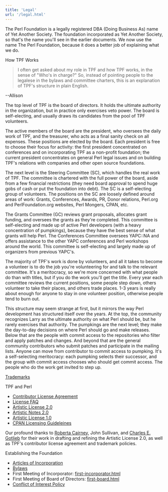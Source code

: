 ```yaml
---
title: 'Legal'
url: '/legal.html'
---
```


The Perl Foundation is a legally registered DBA (Doing
Business As) name of Yet Another Society. The foundation
incorporated as Yet Another Society, so that's the name
you'll see in the earlier documents. We now use the name
The Perl Foundation, because it does a better job of
explaining what we do.

How TPF Works

> I often get asked about my role in TPF and how TPF works, in the sense of
> "Who's in charge?" So, instead of pointing people to the legalese in the
> bylaws and committee charters, this is an explanation of TPF's structure in
> plain English.

--Allison

The top level of TPF is the board of directors.
It holds the ultimate authority in the organization, but in
practice only exercises veto power. The board is
self-electing, and usually draws its candidates from the
pool of TPF volunteers.

The active members of the
board are the president, who oversees the daily work of TPF,
and the treasurer, who acts as a final sanity check on all
expenses. These positions are elected by the board. Each
president is free to choose their focus for activity: the
first president concentrated on conferences and on
incorporating TPF as a non-profit foundation; the current
president concentrates on general Perl legal issues and on
building TPF's relations with companies and other open
source foundations.

The next level is the
Steering Committee (SC), which handles the real work of TPF.
The committee is chartered with the full power of the board,
aside from a few financial restrictions (they need board
approval to spend huge gobs of cash or put the foundation
into debt). The SC is a self-electing group of volunteers.
The positions on the SC are loosely defined around areas of
work: Grants, Conferences, Awards, PR, Donor relations,
Perl.org and PerlFoundation.org websites, Perl Mongers,
CPAN, etc.

The Grants Committee (GC) reviews
grant proposals, allocates grant funding, and oversees the
grants as they're completed. This committee is self-electing
and made up of active Perl developers (with a heavy
concentration of pumpkings), because they have the best
sense of what grants will help Perl.
The Conferences
Committee oversees YAPC::NA and offers assistance to the
other YAPC conferences and Perl workshops around the world.
This committee is self-electing and largely made up of
organizers from previous YAPC's.

The majority of
TPF's work is done by volunteers, and all it takes to become
a volunteer is to do the job you're volunteering for and
talk to the relevant committee. It's a meritocracy, so we're
more concerned with what people do than with titles, but if
you do the work you'll get the title. Every year each
committee reviews the current positions, some people step
down, others volunteer to take their places, and others
trade places. 1-3 years is really about enough for anyone to
stay in one volunteer position, otherwise people tend to
burn out.

This structure may seem strange at
first, but it mirrors the way Perl development has
structured itself over the years. At the top, the community
recognizes Larry as the ultimate authority on what Perl
should be, but he rarely exercises that authority. The
pumpkings are the next level; they make the day-to-day
decisions on where Perl should go and make releases. Below
that are the people with commit access to the repositories
who filter and apply patches and changes. And beyond that
are the general community contributors who submit patches
and participate in the mailing lists. Anyone can move from
contributor to commit access to pumpking. It's a
self-selecting meritocracy: each pumpking selects their
successor, and the group with commit access chooses who
should get commit access. The people who do the work get
invited to step up.

[Trademarks](trademarks.html)

TPF and Perl

- [Contributor License Agreement](contributor-license-agreement.html)
- [License FAQ](license-faq.html)
- [Artistic License 2.0](artistic-license-20.html)
- [Artistic Notes 2.0](artistic-notes-20.html)
- [Artistic License 1.0](artistic-license-10.html)
- [CPAN Licensing Guideleines](cpan-licensing-guidelines.html)

Our profound thanks to [Roberta Cairney](http://www.cairneylawoffices.com/),
John Sullivan, and [Charles E. Gotlieb](http://www.i-plaw.com/) for their work
in drafting and refining the Artistic License 2.0, as well as TPF's contributor
license agreement and trademark policies.

Establishing the Foundation

- [Articles of Incorporation](articles.html)
- [Bylaws](bylaws.html)
- First Meeting of
  Incorporator: [first-incorporator.html](http://www.perlfoundation.org/attachment/legal/first-incorporator.html)
- First Meeting of Board of
  Directors: [first-board.html](http://www.perlfoundation.org/attachment/legal/first-board.html)
- [Conflict of Interest
  Policy](conflict-of-interest-policy.html)
